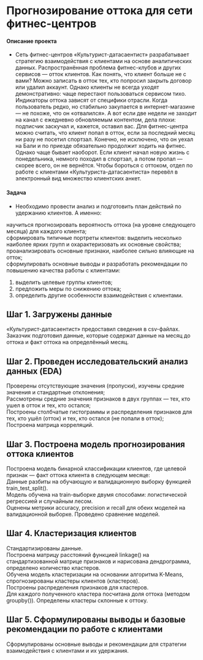 # Прогнозирование оттока для сети фитнес-центров

#### Описание проекта
- Сеть фитнес-центров «Культурист-датасаентист» разрабатывает стратегию взаимодействия с клиентами на основе аналитических данных. 
Распространённая проблема фитнес-клубов и других сервисов — отток клиентов. Как понять, что клиент больше не с вами? Можно записать в отток тех, кто попросил закрыть договор или удалил аккаунт. Однако клиенты не всегда уходят демонстративно: чаще перестают пользоваться сервисом тихо. 
Индикаторы оттока зависят от специфики отрасли. Когда пользователь редко, но стабильно закупается в интернет-магазине — не похоже, что он «отвалился». А вот если две недели не заходит на канал с ежедневно обновляемым контентом, дела плохи: подписчик заскучал и, кажется, оставил вас. 
Для фитнес-центра можно считать, что клиент попал в отток, если за последний месяц ни разу не посетил спортзал. Конечно, не исключено, что он уехал на Бали и по приезде обязательно продолжит ходить на фитнес. Однако чаще бывает наоборот. Если клиент начал новую жизнь с понедельника, немного походил в спортзал, а потом пропал — скорее всего, он не вернётся. 
Чтобы бороться с оттоком, отдел по работе с клиентами «Культуриста-датасаентиста» перевёл в электронный вид множество клиентских анкет. 

#### Задача
- Необходимо провести анализ и подготовить план действий по удержанию клиентов.  А именно:   

научиться прогнозировать вероятность оттока (на уровне следующего месяца) для каждого клиента;    
сформировать типичные портреты клиентов: выделить несколько наиболее ярких групп и охарактеризовать их основные свойства;    
проанализировать основные признаки, наиболее сильно влияющие на отток;    
сформулировать основные выводы и разработать рекомендации по повышению качества работы с клиентами:    
  1) выделить целевые группы клиентов;    
  2) предложить меры по снижению оттока;    
  3) определить другие особенности взаимодействия с клиентами.  

## Шаг 1. Загружены данные

«Культурист-датасаентист» предоставил сведения в csv-файлах. Заказчик подготовил данные, которые содержат данные на месяц до оттока и факт оттока на определённый месяц. 

## Шаг 2. Проведен исследовательский анализ данных (EDA)

Проверены отсутствующие значения (пропуски), изучены средние значения и стандартные отклонения;  
Рассмотрены средние значения признаков в двух группах — тех, кто ушел в отток и тех, кто остался;  
Построены столбчатые гистограммы и распределения признаков для тех, кто ушёл (отток) и тех, кто остался (не попали в отток);  
Построена матрица корреляций.  

## Шаг 3. Построена модель прогнозирования оттока клиентов

Построена модель бинарной классификации клиентов, где целевой признак — факт оттока клиента в следующем месяце:  
Данные разбиты на обучающую и валидационную выборку функцией train_test_split().  
Модель обучена на train-выборке двумя способами: логистической регрессией и случайным лесом.  
Оценены метрики accuracy, precision и recall для обеих моделей на валидационной выборке. Проведено сравнение моделей.    

## Шаг 4. Кластеризация клиентов

Стандартизированы данные.  
Построена матрицу расстояний функцией linkage() на стандартизованной матрице признаков и нарисована дендрограмма, определено количество кластеров.  
Обучена модель кластеризации на основании алгоритма K-Means, спрогнозированы кластеры клиентов (кластеров).   
Построены распределения признаков для кластеров.  
Для каждого полученного кластера посчитана доля оттока (методом groupby()). Определены кластеры склонные к оттоку.  

## Шаг 5. Сформулированы выводы и базовые рекомендации по работе с клиентами

Сформулированы основные выводы и рекомендации для стратегии взаимодействия с клиентами и их удержания. 

